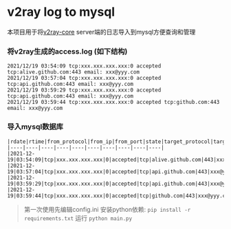 # v2ray log to mysql

本项目用于将[v2ray-core](https://github.com/v2fly/v2ray-core) server端的日志导入到mysql方便查询和管理

### 将v2ray生成的access.log (如下结构)

```
2021/12/19 03:54:09 tcp:xxx.xxx.xxx.xxx:0 accepted tcp:alive.github.com:443 email: xxx@yyy.com
2021/12/19 03:57:04 tcp:xxx.xxx.xxx.xxx:0 accepted tcp:api.github.com:443 email: xxx@yyy.com
2021/12/19 03:59:29 tcp:xxx.xxx.xxx.xxx:0 accepted tcp:api.github.com:443 email: xxx@yyy.com
2021/12/19 03:59:44 tcp:xxx.xxx.xxx.xxx:0 accepted tcp:github.com:443 email: xxx@yyy.com
```

### 导入mysql数据库
```
|rdate|rtime|from_protocol|from_ip|from_port|state|target_protocol|target|target_port|user|
|----|----|----|----|----|----|----|----|----|----|
|2021-12-19|03:54:09|tcp|xxx.xxx.xxx.xxx|0|accepted|tcp|alive.github.com|443|xxx@yyy.com|
|2021-12-19|03:57:04|tcp|xxx.xxx.xxx.xxx|0|accepted|tcp|api.github.com|443|xxx@yyy.com|
|2021-12-19|03:59:29|tcp|xxx.xxx.xxx.xxx|0|accepted|tcp|api.github.com|443|xxx@yyy.com|
|2021-12-19|03:59:44|tcp|xxx.xxx.xxx.xxx|0|accepted|tcp|github.com|443|xxx@yyy.com|
```

>第一次使用先编辑config.ini
>安装python依赖:
```pip install -r requirements.txt```
>运行
```python main.py```
